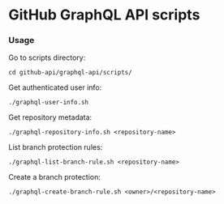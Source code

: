 # GitHub GraphQL API scripts

### Usage

Go to scripts directory:
```shell
cd github-api/graphql-api/scripts/
```

Get authenticated user info:
```shell
./graphql-user-info.sh
```

Get repository metadata:
```shell
./graphql-repository-info.sh <repository-name>
```

List branch protection rules:
```shell
./graphql-list-branch-rule.sh <repository-name>
```

Create a branch protection:
```shell
./graphql-create-branch-rule.sh <owner>/<repository-name>
```
